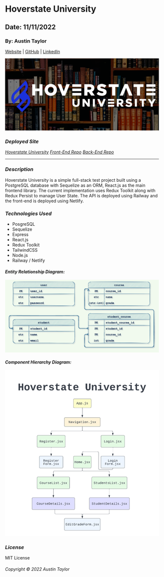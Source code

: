 # Hoverstate University

## Date: 11/11/2022

### By: Austin Taylor

[Website](https://wwww.austinrt.io) | [GitHub](https://github.com/austin-rt) | [LinkedIn](https://www.linkedin.com/in/austinrt/)

![Hoverstate University](./assets/images/png/hoverstate_university_readme_banner.png)

### **_Deployed Site_**

_[Hoverstate University](https://hoverstate-university.netlify.app/)_
_[Front-End Repo](https://github.com/austin-rt/hoverstate-universit)_
_[Back-End Repo](https://github.com/austin-rt/hoverstate-university-api)_

---

### **_Description_**

Hoverstate University is a simple full-stack test project built using a PostgreSQL database with Sequelize as an ORM, React.js as the main frontend library. The current implementation uses Redux Toolkit along with Redux Persist to manage User State. The API is deployed using Railway and the front-end is deployed using Netlify.

### **_Technologies Used_**

- PosgreSQL
- Sequelize
- Express
- React.js
- Redux Toolkit
- TailwindCSS
- Node.js
- Railway / Netlify

#### **_Entity Relationship Diagram:_**

![Entity Relationship Diagram](./assets/images/png/hoverstate_university_erd.png 'Entity Relationship Diagram')

#### **_Component Hierarchy Diagram:_**

![Component Hierarchy Diagram](./assets/images/png/hoverstate_university_CHD.png 'Component Hierarchy Diagram')

### **_License_**

MIT License

###### Copyright &copy; 2022 Austin Taylor
